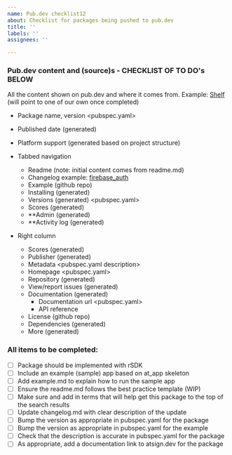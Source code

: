```yaml
---
name: Pub.dev checklist12
about: Checklist for packages being pushed to pub.dev
title: ''
labels: ''
assignees: ''

---
```


### Pub.dev content and (source)s - CHECKLIST OF TO DO's BELOW
All the content shown on pub.dev and where it comes from. 
Example: [Shelf](https://pub.dev/packages/shelf) (will point to one of our own once completed)

- Package name, version <pubspec.yaml>
- Published date (generated)
- Platform support (generated based on project structure)
- Tabbed navigation
  - Readme (note: initial content comes from readme.md) <github repo>
  - Changelog <github repo> example: [firebase_auth](https://pub.dev/packages/firebase_auth/changelog)
  - Example (github repo)
  - Installing (generated)
  - Versions (generated) <pubspec.yaml>
  - Scores (generated)
  - **Admin  (generated)
  - **Activity log (generated)

- Right column
  - Scores  (generated)
  - Publisher  (generated)
  - Metadata  <pubspec.yaml description>
  - Homepage <pubspec.yaml>
  - Repository (generated)
  - View/report issues (generated)
  - Documentation (generated)
    - Documentation url <pubspec.yaml>
    - API reference <generated>
  - License (github repo)
  - Dependencies (generated)
  - More (generated)

### All items to be completed:
- [ ] Package should be implemented with rSDK
- [ ] Include an example (sample) app based on at_app skeleton
- [ ] Add example.md to explain how to run the sample app
- [ ] Ensure the readme.md follows the best practice template (WIP)
- [ ] Make sure and add in terms that will help get this package to the top of the search results
- [ ] Update changelog.md with clear description of the update
- [ ] Bump the version as appropriate in pubspec.yaml for the package
- [ ] Bump the version as appropriate in pubspec.yaml for the example
- [ ] Check that the description is accurate in pubspec.yaml for the package
- [ ] As appropriate, add a documentation link to atsign.dev for the package
